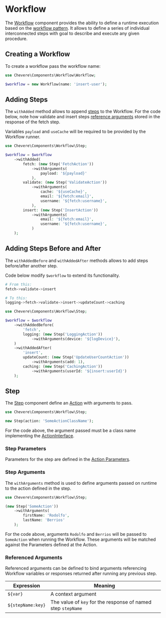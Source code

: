 # Workflow

The [Workflow](../reference/Chevere/Components/Workflow/Workflow.md) component provides the ability to define a runtime execution based on the [workflow pattern](https://en.wikipedia.org/wiki/Workflow_pattern). It allows to define a series of individual interconnected steps with goal to describe and execute any given procedure.

## Creating a Workflow

To create a workflow pass the workflow name:

```php
use Chevere\Components\Workflow\Workflow;

$workflow = new Workflow(name: 'insert-user');
```

## Adding Steps

The `withAdded` method allows to append [steps](#step) to the Workflow. For the code below, note how validate and insert steps [reference arguments](#referenced-arguments) stored in the response of the fetch step.

Variables `payload` and `useCache` will be required to be provided by the Workflow runner.

```php
use Chevere\Components\Workflow\Step;

$workflow = $workflow
    ->withAdded(
        fetch: (new Step('FetchAction'))
            ->withArguments(
                payload: '${payload}'
            ),
        validate: (new Step('ValidateAction'))
            ->withArguments(
                cache: '${useCache}',
                email: '${fetch:email}',
                username: '${fetch:username}',
            ),
        insert: (new Step('InsertAction'))
            ->withArguments(
                email: '${fetch:email}',
                username: '${fetch:username}',
            )
    );
```

## Adding Steps Before and After

The `withAddedBefore` and `withAddedAfter` methods allows to add steps before/after another step.

Code below modify `$workflow` to extend its functionality.

```sh
# From this:
fetch->validate->insert

# To this:
logging->fetch->validate->insert->updateCount->caching
```

```php
use Chevere\Components\Workflow\Step;

$workflow = $workflow
    ->withAddedBefore(
        'fetch',
        logging: (new Step('LoggingAction'))
            ->withArguments(device: '${logDevice}'),
    )
    ->withAddedAfter(
        'insert',
        updateCount: (new Step('UpdateUserCountAction'))
            ->withArguments(add: 1),
        caching: (new Step('CachingAction'))
            ->withArguments(userId: '${insert:userId}')
    );
```

## Step

The [Step](../reference/Chevere/Components/Workflow/Step.md) component define an [Action](Action.md) with arguments to pass.

```php
use Chevere\Components\Workflow\Step;

new Step(action: 'SomeActionClassName');
```

For the code above, the argument passed must be a class name implementing the [ActionInterface](../reference/Chevere/Interfaces/Action/ActionInterface.md).

### Step Parameters

Parameters for the step are defined in the [Action Parameters](Action.md#parameters).

### Step Arguments

The `withArguments` method is used to define arguments passed on runtime to the action defined in the step.

```php
use Chevere\Components\Workflow\Step;

(new Step('SomeAction'))
    ->withArguments(
        firstName: 'Rodolfo',
        lastName: 'Berrios'
    );
```

For the code above, arguments `Rodolfo` and `Berrios` will be passed to `SomeAction` when running the Workflow. These arguments will be matched against the Parameters defined at the Action.

### Referenced Arguments

Referenced arguments can be defined to bind arguments referencing Workflow variables or responses returned after running any previous step.

| Expression        | Meaning                                                      |
| ----------------- | ------------------------------------------------------------ |
| `${var}`          | A context argument                                           |
| `${stepName:key}` | The value of `key` for the response of named step `stepName` |
